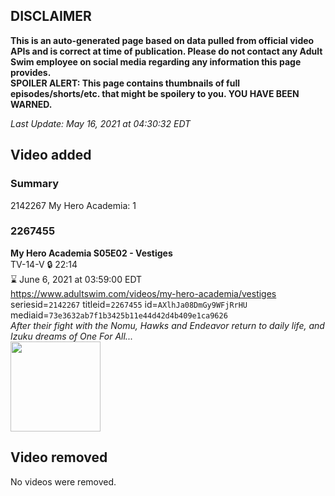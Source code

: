 ## DISCLAIMER
**This is an auto-generated page based on data pulled from official video APIs and is correct at time of publication. Please do not contact any Adult Swim employee on social media regarding any information this page provides.**  
**SPOILER ALERT: This page contains thumbnails of full episodes/shorts/etc. that might be spoilery to you. YOU HAVE BEEN WARNED.**  

_Last Update: May 16, 2021 at 04:30:32 EDT_
## Video added
### Summary
2142267 My Hero Academia: 1  
### 2267455
**My Hero Academia S05E02 - Vestiges**  
TV-14-V 🔒 22:14  
⌛ June 6, 2021 at 03:59:00 EDT  
https://www.adultswim.com/videos/my-hero-academia/vestiges  
seriesid=`2142267` titleid=`2267455` id=`AXlhJa08DmGy9WFjRrHU` mediaid=`73e3632ab7f1b3425b11e44d42d4b409e1ca9626`  
_After their fight with the Nomu, Hawks and Endeavor return to daily life, and Izuku dreams of One For All..._  
<a href="https://media.cdn.adultswim.com/uploads/20210512/thumbnails/2_215121115138-MyHeroAcademia_090_Vestiges.png"><img src="https://media.cdn.adultswim.com/uploads/20210512/thumbnails/2_215121115138-MyHeroAcademia_090_Vestiges.png" height="144px" /></a>
## Video removed
No videos were removed.  
